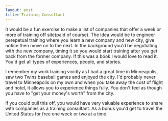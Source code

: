 ```yaml
---
layout: post
title: Training Consultant
---
```

It would be a fun exercise to make a list of companies that offer a week or more of training off site(paid of course). 
The idea would be to engineer perepetual training where you learn a new company and new city, give notice then move on to the next.
In the background you'd be negotiating with the new company, timing it so you would start training after you get back from the former company.  If this was a book I would love to read it.  You'd get all types of experiences, people, and stories.  

I remember my work training vividly as I had a great time in Minneapolis, saw two Twins baseball games and enjoyed the city.  I'd probably never travel to Minneapolis on my own and when you take away the cost
of flight and hotel, it allows you to experience things fully.  You don't feel as though you have to "get your money's worth" from the city.  

If you could pull this off, you would have very valuable experience to share with companies as a training consultant.  As a bonus you'd get to travel the United States for free one week or two at a time.
